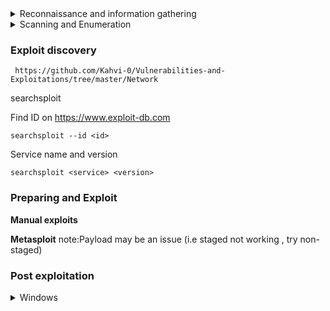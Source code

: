 <details> 
  <summary>Reconnaissance and information gathering</summary>
  <br>
 
 ### OSINT
 
 - Social media (company page, employees, interns, etc)
   - Linkedin
   - Facebook
   - Twitter

 - Validate target
   - WHOIS
   - nslookup
   - dnsrecond
   
   
 - Data breaches 
   - HaveIBeenPwned
     - Check if email has been involved in data breaches
   - Breachparse
   - WeLeakInfo.com
     - Paid breach search engine
     - email, name, hash, IP, phone number
 
 - Fingerprinting
   - Googlefu (https://ahrefs.com/blog/google-advanced-search-operators/)
     - inurl:
     - site: 
     - -<string> to subtracts (i.e site:tesla.com -www)
     - filetyle: (csv, )
   - dig
   - sublist3r

 - hunter.io 
   - Collects email addresses used by companies 
   - presends the format of their email addresses
   
 - The harvester (kali tool) 
   - finding sub doamins, hosts, emails



 - ID website technology
   - built with
     - Searching a website will return the techonology is running
       - Framework
       - widgets     
   - Wappalyzer 
     - Extension to fingerprint what tech a page is using
   - Whatweb (CLI tool)


  ### Web info gathering 

 - Sub domain hunting 
   - sublist3r
     - uses api to search multiple sources
   - crt.sh
   - OWASP amass (go to, compiles multiple of the listed tools)
   - tomnomnom http probe
     - trys to connect to a list of domains found from other tools

 
 
</details> 

<details> 
  <summary>Scanning and Enumeration </summary>
  <br>

  ## Device discovery
  
    nmap -TA -p- -A <ip>
    
    metasploit auxillary scan


  ## Service enumeration
  
   Google service
   Metasploit auxillary scan for the service
   Try and use the service

  ## Vulnerabiltiy discovery

  ### nmap vuln script

    nmap -sV -Pn --script nmap-vulners,vulscan --script-args vulscandb=<file>.csv <IP>
 
  <details> 
    <summary>Install the scripts</summary>
  <br>
     
     cd /usr/share/nmap/scripts/
     git clone https://github.com/scipag/vulscan.git
        
        Update 
        
         cd vulscan/utilities/updater/
         ./updateFiles.sh
         
     cd /usr/share/nmap/scripts/
     git clone https://github.com/vulnersCom/nmap-vulners.git
  </details>   
     
   Finding vulscandb files to use:
    
     ls /usr/share/nmap/scripts/vulscan/
  
  ### Nessus 
  
  ### google
  
  ### 
 
 
 
</details> 


 

### Exploit discovery

     https://github.com/Kahvi-0/Vulnerabilities-and-Exploitations/tree/master/Network


searchsploit  <arg>

 Find ID on https://www.exploit-db.com
 
    searchsploit --id <id>


 Service name and version 
 
    searchsploit <service> <version>
    
    
### Preparing and Exploit

  **Manual exploits**
   
  **Metasploit**
      note:Payload may be an issue (i.e staged not working , try non-staged)

### Post exploitation


  <details> 
    <summary>Windows</summary>
  <br>
     
   2003 IIS 6
    
   Token Kidnapping (explianed: https://github.com/Re4son/Churrasco/blob/master/DEFCON-18-Cerrudo-Token-Kidnapping-Revenge.pdf)
    
   Uncompiled: https://www.exploit-db.com/exploits/6705
   
    
    Or Precompiled in kali at usr/share/sqlninja/apps/churrasco.exe
    
    upload /usr/share/sqlninja/apps/churrasco.exe
    churrasco.exe "any CMD command"    

</details> 


